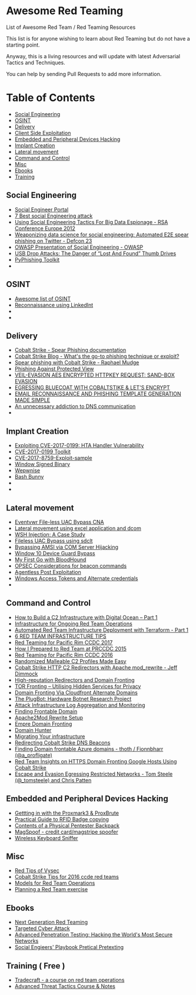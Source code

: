 # Awesome Red Teaming
List of Awesome Red Team / Red Teaming Resources

This list is for anyone wishing to learn about Red Teaming but do not have a starting point.

Anyway, this is a living resources and will update with latest Adversarial Tactics and Techniques.

You can help by sending Pull Requests to add more information.

Table of Contents
=================

 * [Social Engineering](#social-engineering)
 * [OSINT](#osint)
 * [Delivery](#delivery)
 * [Client Side Exploitation](#client-side-exploitation)
 * [Embedded and Peripheral Devices Hacking](#embedded-and-peripheral-device-hacking)
 * [Implant Creation](#implant-creation)
 * [Lateral movement](#lateral-movement)
 * [Command and Control](#command-and-control)
 * [Misc](#misc)
 * [Ebooks](#ebooks)
 * [Training](#training)

## Social Engineering

* [Social Engineer Portal](https://www.social-engineer.org/)
* [7 Best social Engineering attack](http://www.darkreading.com/the-7-best-social-engineering-attacks-ever/d/d-id/1319411)
* [Using Social Engineering Tactics For Big Data Espionage - RSA Conference Europe 2012](https://www.rsaconference.com/writable/presentations/file_upload/das-301_williams_rader.pdf)
* [Weaponizing data science for social engineering: Automated E2E spear phishing on Twitter - Defcon 23](https://media.defcon.org/DEF%20CON%2024/DEF%20CON%2024%20presentations/DEFCON-24-Seymour-Tully-Weaponizing-Data-Science-For-Social-Engineering-WP.pdf)
* [OWASP Presentation of Social Engineering - OWASP](https://www.owasp.org/images/5/54/Presentation_Social_Engineering.pdf)
* [USB Drop Attacks: The Danger of “Lost And Found” Thumb Drives](https://www.redteamsecure.com/usb-drop-attacks-the-danger-of-lost-and-found-thumb-drives/)
* [PyPhishing Toolkit](https://github.com/redteamsecurity/PyPhishing)
* []()



## OSINT

* [Awesome list of OSINT](https://github.com/jivoi/awesome-osint)
* [Reconnaissance using LinkedInt](https://www.mdsec.co.uk/2017/07/reconnaissance-using-linkedint/)
* []()
* []()


## Delivery

* [Cobalt Strike - Spear Phishing documentation](https://www.cobaltstrike.com/help-spear-phish)
* [Cobalt Strike Blog - What's the go-to phishing technique or exploit?](https://blog.cobaltstrike.com/2014/12/17/whats-the-go-to-phishing-technique-or-exploit/)
* [Spear phishing with Cobalt Strike - Raphael Mudge](https://www.youtube.com/watch?v=V7UJjVcq2Ao)
* [Phishing Against Protected View](https://enigma0x3.net/2017/07/13/phishing-against-protected-view/)
* [VEIL-EVASION AES ENCRYPTED HTTPKEY REQUEST: SAND-BOX EVASION](https://cybersyndicates.com/2015/06/veil-evasion-aes-encrypted-httpkey-request-module/)
* [EGRESSING BLUECOAT WITH COBALTSTIKE & LET'S ENCRYPT](https://cybersyndicates.com/2016/12/egressing-bluecoat-with-cobaltstike-letsencrypt/)
* [EMAIL RECONNAISSANCE AND PHISHING TEMPLATE GENERATION MADE SIMPLE](https://cybersyndicates.com/2016/05/email-reconnaissance-phishing-template-generation-made-simple/)
* [An unnecessary addiction to DNS communication](https://blog.cobaltstrike.com/2015/05/14/an-unnecessary-addiction-to-dns-communication/)
* []()


## Implant Creation
* [Exploiting CVE-2017-0199: HTA Handler Vulnerability](https://www.mdsec.co.uk/2017/04/exploiting-cve-2017-0199-hta-handler-vulnerability/)
* [CVE-2017-0199 Toolkit](https://github.com/bhdresh/CVE-2017-0199)
* [CVE-2017-8759-Exploit-sample](https://github.com/vysec/CVE-2017-8759-Exploit-sample)
* [Window Signed Binary](https://github.com/vysec/Windows-SignedBinary)
* [Wepwnise](https://labs.mwrinfosecurity.com/tools/wepwnise/)
* [Bash Bunny](https://hakshop.com/products/bash-bunny)
* []()
* []()

## Lateral movement
* [Eventvwr File-less UAC Bypass CNA](https://www.mdsec.co.uk/2016/12/cna-eventvwr-uac-bypass/)
* [Lateral movement using excel application and dcom](https://enigma0x3.net/2017/09/11/lateral-movement-using-excel-application-and-dcom/)
* [WSH Injection: A Case Study](https://posts.specterops.io/wsh-injection-a-case-study-fd35f79d29dd)
* [Fileless UAC Bypass using sdclt](https://posts.specterops.io/fileless-uac-bypass-using-sdclt-exe-3e9f9ad4e2b3)
* [Bypassing AMSI via COM Server Hijacking](https://posts.specterops.io/bypassing-amsi-via-com-server-hijacking-b8a3354d1aff)
* [Window 10 Device Guard Bypass](https://github.com/tyranid/DeviceGuardBypasses)
* [My First Go with BloodHound](https://blog.cobaltstrike.com/2016/12/14/my-first-go-with-bloodhound/)
* [OPSEC Considerations for beacon commands](https://blog.cobaltstrike.com/2017/06/23/opsec-considerations-for-beacon-commands/)
* [Agentless Post Exploitation](https://blog.cobaltstrike.com/2016/11/03/agentless-post-exploitation/)
* [Windows Access Tokens and Alternate credentials](https://blog.cobaltstrike.com/2015/12/16/windows-access-tokens-and-alternate-credentials/)
* []()


## Command and Control

* [How to Build a C2 Infrastructure with Digital Ocean – Part 1](https://www.blackhillsinfosec.com/build-c2-infrastructure-digital-ocean-part-1/)
* [Infrastructure for Ongoing Red Team Operations](https://blog.cobaltstrike.com/2014/09/09/infrastructure-for-ongoing-red-team-operations/)
* [Automated Red Team Infrastructure Deployment with Terraform - Part 1](https://rastamouse.me/2017/08/automated-red-team-infrastructure-deployment-with-terraform---part-1/)
* [6 RED TEAM INFRASTRUCTURE TIPS](https://cybersyndicates.com/2016/11/top-red-team-tips/)
* [Red Teaming for Pacific Rim CCDC 2017](https://bluescreenofjeff.com/2017-05-02-red-teaming-for-pacific-rim-ccdc-2017/)
* [How I Prepared to Red Team at PRCCDC 2015](https://bluescreenofjeff.com/2015-04-15-how-i-prepared-to-red-team-at-prccdc-2015/)
* [Red Teaming for Pacific Rim CCDC 2016](https://bluescreenofjeff.com/2016-05-24-pacific-rim-ccdc_2016/)
* [Randomized Malleable C2 Profiles Made Easy](https://bluescreenofjeff.com/2017-08-30-randomized-malleable-c2-profiles-made-easy/)
* [Cobalt Strike HTTP C2 Redirectors with Apache mod_rewrite - Jeff Dimmock](https://bluescreenofjeff.com/2016-06-28-cobalt-strike-http-c2-redirectors-with-apache-mod_rewrite/)
* [High-reputation Redirectors and Domain Fronting](https://blog.cobaltstrike.com/2017/02/06/high-reputation-redirectors-and-domain-fronting/)
* [TOR Fronting – Utilising Hidden Services for Privacy](https://www.mdsec.co.uk/2017/02/tor-fronting-utilising-hidden-services-for-privacy/)
* [Domain Fronting Via Cloudfront Alternate Domains](https://www.mdsec.co.uk/2017/02/domain-fronting-via-cloudfront-alternate-domains/)
* [The PlugBot: Hardware Botnet Research Project](https://www.redteamsecure.com/the-plugbot-hardware-botnet-research-project/)
* [Attack Infrastructure Log Aggregation and Monitoring](https://posts.specterops.io/attack-infrastructure-log-aggregation-and-monitoring-345e4173044e)
* [Finding Frontable Domain](https://github.com/rvrsh3ll/FindFrontableDomains)
* [Apache2Mod Rewrite Setup](https://github.com/n0pe-sled/Apache2-Mod-Rewrite-Setup)
* [Empre Domain Fronting](https://www.xorrior.com/Empire-Domain-Fronting/)
* [Domain Hunter](https://github.com/minisllc/domainhunter)
* [Migrating Your infrastructure](https://blog.cobaltstrike.com/2015/10/21/migrating-your-infrastructure/)
* [Redirecting Cobalt Strike DNS Beacons](http://www.rvrsh3ll.net/blog/offensive/redirecting-cobalt-strike-dns-beacons/)
* [Finding Domain frontable Azure domains - thoth / Fionnbharr (@a_profligate)](https://theobsidiantower.com/2017/07/24/d0a7cfceedc42bdf3a36f2926bd52863ef28befc.html)
* [Red Team Insights on HTTPS Domain Fronting Google Hosts Using Cobalt Strike](https://www.cyberark.com/threat-research-blog/red-team-insights-https-domain-fronting-google-hosts-using-cobalt-strike/)
* [Escape and Evasion Egressing Restricted Networks - Tom Steele (@_tomsteele) and Chris Patten](https://www.optiv.com/blog/escape-and-evasion-egressing-restricted-networks)

## Embedded and Peripheral Devices Hacking
* [Gettting in with the Proxmark3 & ProxBrute](https://www.trustwave.com/Resources/SpiderLabs-Blog/Getting-in-with-the-Proxmark-3-and-ProxBrute/)
* [Practical Guide to RFID Badge copying](https://blog.nviso.be/2017/01/11/a-practical-guide-to-rfid-badge-copying/)
* [Contents of a Physical Pentester Backpack](https://www.tunnelsup.com/contents-of-a-physical-pen-testers-backpack/)
* [MagSpoof - credit card/magstripe spoofer](https://github.com/samyk/magspoof)
* [Wireless Keyboard Sniffer](https://samy.pl/keysweeper/)

## Misc
* [Red Tips of Vysec](https://github.com/vysec/RedTips)
* [Cobalt Strike Tips for 2016 ccde red teams](https://blog.cobaltstrike.com/2016/02/23/cobalt-strike-tips-for-2016-ccdc-red-teams/)
* [Models for Red Team Operations](https://blog.cobaltstrike.com/2015/07/09/models-for-red-team-operations/)
* [Planning a Red Team exercise](https://github.com/magoo/redteam-plan)

## Ebooks
* [Next Generation Red Teaming](https://www.amazon.com/Next-Generation-Teaming-Henry-Dalziel/dp/0128041714)
* [Targeted Cyber Attack](https://www.amazon.com/Targeted-Cyber-Attacks-Multi-staged-Exploits/dp/0128006048)
* [Advanced Penetration Testing: Hacking the World's Most Secure Networks](https://www.amazon.com/Advanced-Penetration-Testing-Hacking-Networks/dp/1119367689)
* [Social Engieers' Playbook Pretical Pretexting](https://www.amazon.com/Social-Engineers-Playbook-Practical-Pretexting/dp/0692306617/ref=as_li_ss_tl?ie=UTF8&linkCode=sl1&tag=talamantesus-20&linkId=37b63c7702c9be6b9f6a1b921c88c8cd)

## Training ( Free )
* [Tradecraft - a course on red team operations](https://www.youtube.com/watch?v=IRpS7oZ3z0o&list=PL9HO6M_MU2nesxSmhJjEvwLhUoHPHmXvz)
* [Advanced Threat Tactics Course & Notes](https://blog.cobaltstrike.com/2015/09/30/advanced-threat-tactics-course-and-notes/)

